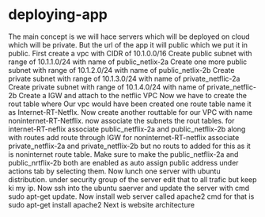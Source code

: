 # deploying-app
The main concept is we will hace servers which will be deployed on cloud which will be private.
But the url of the app it will public which we put it in public.
First create a vpc with CIDR of 10.1.0.0/16
Create public subnet with range of 10.1.1.0/24 with name of public_netlix-2a
Create one more public subnet with range of 10.1.2.0/24 with name of public_netlix-2b
Create private subnet with range of 10.1.3.0/24 with name of private_netflic-2a
Create private subnet with range of 10.1.4.0/24 with name of private_netflic-2b
Create a IGW and attach to the netflic VPC
Now we have to create the rout table where Our vpc would have been created one route table name it as Internet-RT-Netflx.
Now create another routtable for our VPC with name noninternet-RT-Netflix.
now associate the subnets the rout tables.
for internet-RT-neflix associate public_netflix-2a and public_netflix-2b along with routes add route through IGW
for noninternet-RT-netflix associate private_netflix-2a and private_netflix-2b but no routs to added for this as it is noninternet route table.
Make sure to make the public_netflix-2a and public_nrtflix-2b both are enabled as auto assign public address under actions tab by selecting them.
Now lunch one server with ubuntu distribution.
under security group of the server edit that to all trafic but keep ki my ip.
Now ssh into the ubuntu saerver and update the server with cmd sudo apt-get update.
Now install web server called apache2 cmd for that is sudo apt-get install apache2
Next is website architecture
